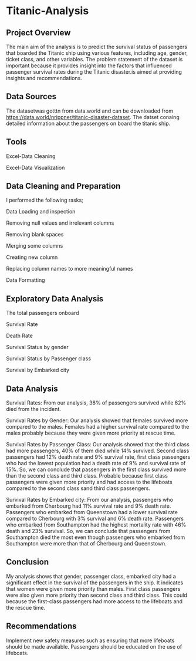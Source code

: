 # Titanic-Analysis

## Project Overview

The main aim of the analysis is to predict the survival status of passengers that boarded the Titanic ship using various features, including age, gender, ticket class, and other variables. The problem statement of the dataset is important because it provides insight into the factors that influenced passenger survival rates during the Titanic disaster.is aimed at providing insights and recommendations.

## Data Sources

The datasetwas gotttn from data.world and can be downloaded from https://data.world/nrippner/titanic-disaster-dataset. The datset conaing detailed information about the passengers on board the titanic ship.

## Tools 

Excel-Data Cleaning

Excel-Data Visualization

## Data Cleaning and Preparation
 I performed the following rasks;

Data Loading and inspection

Removing null values and irrelevant columns

Removing blank spaces

Merging some columns 

Creating new column

Replacing column names to more meaningful names

Data Formatting


## Exploratory Data Analysis
The total passengers onboard

Survival Rate

Death Rate

Survival Status by gender

Survival Status by Passenger class

Survival by Embarked city

## Data Analysis

Survival Rates: From our analysis, 38% of passengers survived while 62% died from the incident.

Survival Rates by Gender: Our analysis showed that females survived more compared to the males. Females had a higher survival rate compared to the males probably because they were given more priority at rescue time.

Survival Rates by Passenger Class: Our analysis showed that the third class had more passengers, 40% of them died while 14% survived. Second class passengers had 12% death rate and 9% survival rate, first class passengers who had the lowest population had a death rate of 9% and survival rate of 15%. So, we can conclude that passengers in the first class survived more than the second class and third class. Probable because first class passengers were given more priority and had access to the lifeboats compared to the second class sand third class passengers.

Survival Rates by Embarked city: From our analysis, passengers who embarked from Cherbourg had 11% survival rate and 9% death rate. Passengers who embarked from Queenstown had a lower survival rate compared to Cherbourg with 3% survival and 6% death rate. Passengers who embarked from Southampton had the highest mortality rate with 46% death and 23% survival. So, we can conclude that passengers from Southampton died the most even though passengers who embarked from Southampton were more than that of Cherbourg and Queenstown.


## Conclusion

My analysis shows that gender, passenger class, embarked city had a significant effect in the survival of the passengers in the ship. It indicates that women were given more priority than males. First class passengers were also given more priority than second class and third class. This could because the first-class passengers had more access to the lifeboats and the rescue time.

## Recommendations

Implement new safety measures such as ensuring that more lifeboats should be made available.
Passengers should be educated on the use of lifeboats.









